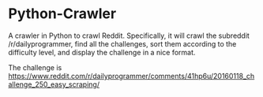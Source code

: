 # Python-Crawler
A crawler in Python to crawl Reddit.
Specifically, it will crawl the subreddit /r/dailyprogrammer, find all the challenges, sort them according to the difficulty level, and display the challenge in a nice format.

The challenge is https://www.reddit.com/r/dailyprogrammer/comments/41hp6u/20160118_challenge_250_easy_scraping/